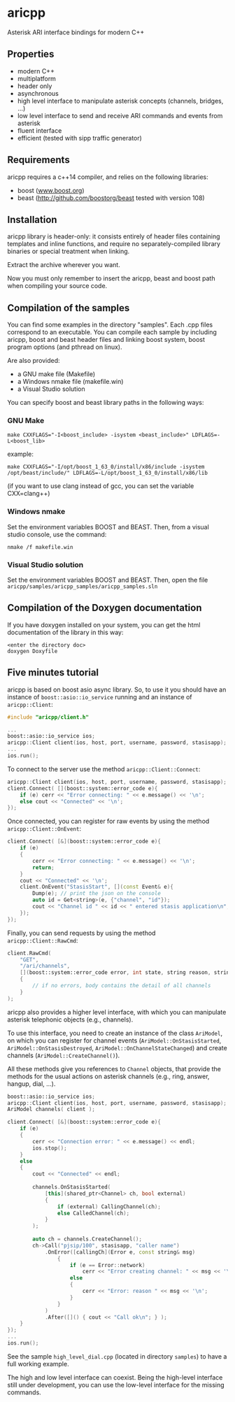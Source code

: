 # aricpp
Asterisk ARI interface bindings for modern C++


## Properties

* modern C++
* multiplatform
* header only
* asynchronous
* high level interface to manipulate asterisk concepts (channels, bridges, ...)
* low level interface to send and receive ARI commands and events from asterisk
* fluent interface
* efficient (tested with sipp traffic generator)


## Requirements

aricpp requires a c++14 compiler, and relies on the following libraries:
* boost (www.boost.org)
* beast (http://github.com/boostorg/beast tested with version 108)


## Installation

aricpp library is header-only: it consists entirely of header files
containing templates and inline functions, and require no separately-compiled
library binaries or special treatment when linking.
 
Extract the archive wherever you want.

Now you must only remember to insert the aricpp, beast and boost path when
compiling your source code.


## Compilation of the samples

You can find some examples in the directory "samples".
Each .cpp files correspond to an executable. You can compile each sample by including
aricpp, boost and beast header files and linking boost system, boost program options
(and pthread on linux).

Are also provided:
* a GNU make file (Makefile)
* a Windows nmake file (makefile.win)
* a Visual Studio solution

You can specify boost and beast library paths in the following ways:

### GNU Make
    
    make CXXFLAGS="-I<boost_include> -isystem <beast_include>" LDFLAGS=-L<boost_lib>

example:

    make CXXFLAGS="-I/opt/boost_1_63_0/install/x86/include -isystem /opt/beast/include/" LDFLAGS=-L/opt/boost_1_63_0/install/x86/lib

(if you want to use clang instead of gcc, you can set the variable CXX=clang++) 
 
### Windows nmake

Set the environment variables BOOST and BEAST. Then, from a visual studio console, use the command:

    nmake /f makefile.win
	
### Visual Studio solution

Set the environment variables BOOST and BEAST. Then, open the file
`aricpp/samples/aricpp_samples/aricpp_samples.sln`


## Compilation of the Doxygen documentation

If you have doxygen installed on your system, you can get the html documentation
of the library in this way:

    <enter the directory doc>
    doxygen Doxyfile
    

## Five minutes tutorial

aricpp is based on boost asio async library. So, to use it you should have an instance
of `boost::asio::io_service` running and an instance of `aricpp::Client`:

```C++
#include "aricpp/client.h"

...
boost::asio::io_service ios;
aricpp::Client client(ios, host, port, username, password, stasisapp);
...
ios.run();
```

To connect to the server use the method `aricpp::Client::Connect`:

```C++
aricpp::Client client(ios, host, port, username, password, stasisapp);
client.Connect( [](boost::system::error_code e){
    if (e) cerr << "Error connecting: " << e.message() << '\n';
    else cout << "Connected" << '\n';
});
```

Once connected, you can register for raw events by using the method `aricpp::Client::OnEvent`:

```C++
client.Connect( [&](boost::system::error_code e){
    if (e)
    {
        cerr << "Error connecting: " << e.message() << '\n';
        return;
    }
    cout << "Connected" << '\n';
    client.OnEvent("StasisStart", [](const Event& e){
        Dump(e); // print the json on the console
        auto id = Get<string>(e, {"channel", "id"});
        cout << "Channel id " << id << " entered stasis application\n";
    });
});
```

Finally, you can send requests by using the method `aricpp::Client::RawCmd`:

```C++
client.RawCmd(
    "GET",
    "/ari/channels",
    [](boost::system::error_code error, int state, string reason, string body)
    {
        // if no errors, body contains the detail of all channels
    }
);
```

aricpp also provides a higher level interface, with which you can manipulate
asterisk telephonic objects (e.g., channels).

To use this interface, you need to create an instance of the class `AriModel`,
on which you can register for channel events (`AriModel::OnStasisStarted`, 
`AriModel::OnStasisDestroyed`, `AriModel::OnChannelStateChanged`) and
create channels (`AriModel::CreateChannel()`).

All these methods give you references to `Channel` objects, that provide the methods
for the usual actions on asterisk channels (e.g., ring, answer, hangup, dial, ...).

```C++
boost::asio::io_service ios;
aricpp::Client client(ios, host, port, username, password, stasisapp);
AriModel channels( client );

client.Connect( [&](boost::system::error_code e){
	if (e)
	{
		cerr << "Connection error: " << e.message() << endl;
		ios.stop();
	}
	else
	{
		cout << "Connected" << endl;
		
		channels.OnStasisStarted(
            [this](shared_ptr<Channel> ch, bool external)
            {
                if (external) CallingChannel(ch);
                else CalledChannel(ch);
            }
        );
		
        auto ch = channels.CreateChannel();
        ch->Call("pjsip/100", stasisapp, "caller name")
            .OnError([callingCh](Error e, const string& msg)
                {
                    if (e == Error::network)
                        cerr << "Error creating channel: " << msg << '\n';
                    else
                    {
                        cerr << "Error: reason " << msg << '\n';
                    }
                }
            )
            .After([]() { cout << "Call ok\n"; } );
	}
});
...
ios.run();
```

See the sample `high_level_dial.cpp` (located in directory `samples`) to have a
full working example.

The high and low level interface can coexist. Being the high-level interface still
under development, you can use the low-level interface for the missing commands.

